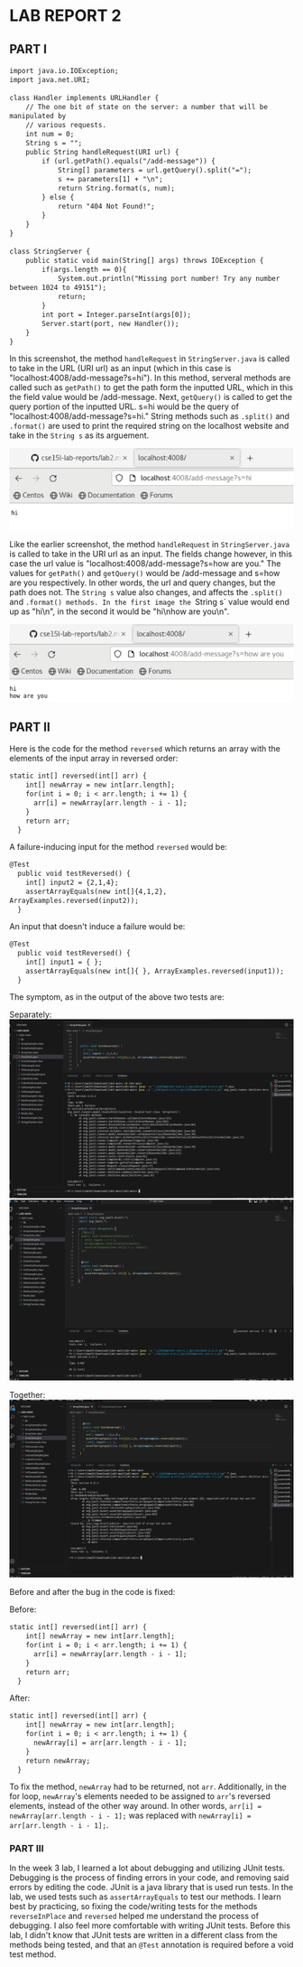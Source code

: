 # LAB REPORT 2
## PART I
<pre><code>import java.io.IOException;
import java.net.URI;

class Handler implements URLHandler {
    // The one bit of state on the server: a number that will be manipulated by
    // various requests.
    int num = 0;
    String s = "";
    public String handleRequest(URI url) {
        if (url.getPath().equals("/add-message")) {
            String[] parameters = url.getQuery().split("=");
            s += parameters[1] + "\n";
            return String.format(s, num);
        } else {
            return "404 Not Found!";
        }
    }
}

class StringServer {
    public static void main(String[] args) throws IOException {
        if(args.length == 0){
            System.out.println("Missing port number! Try any number between 1024 to 49151");
            return;
        }
        int port = Integer.parseInt(args[0]);
        Server.start(port, new Handler());
    }
}</code></pre>

In this screenshot, the method `handleRequest` in `StringServer.java` is called to take in the URL (URI url) as an input (which in this case is "localhost:4008/add-message?s=hi"). In this method, serveral methods are called such as `getPath()` to get the path form the inputted URL, which in this the field value would be /add-message. Next, `getQuery()` is called to get the query portion of the inputted URL. s=hi would be the query of "localhost:4008/add-message?s=hi." String methods such as `.split()` and `.format()` are used to print the required string on the localhost website and take in the `String s` as its arguement.

![Image](s1.png)

Like the earlier screenshot, the method `handleRequest` in `StringServer.java` is called to take in the URI url as an input. The fields change however, in this case the url value is "localhost:4008/add-message?s=how are you." The values for `getPath()` and `getQuery()` would be /add-message and s=how are you respectively. In other words, the url and query changes, but the path does not. The `String s` value also changes, and affects the `.split()` and `.format() methods. In the first image the `String s` value would end up as "hi\n", in the second it would be "hi\nhow are you\n".

![Image](s2.png)

## PART II
Here is the code for the method `reversed` which returns an array with the elements of the input array in reversed order:
<pre><code>static int[] reversed(int[] arr) {
    int[] newArray = new int[arr.length];
    for(int i = 0; i < arr.length; i += 1) {
      arr[i] = newArray[arr.length - i - 1];
    }
    return arr;
  }</code></pre>
  
A failure-inducing input for the method `reversed` would be:
<pre><code>@Test
  public void testReversed() {
    int[] input2 = {2,1,4};
    assertArrayEquals(new int[]{4,1,2}, ArrayExamples.reversed(input2));
  }</code></pre>
  
An input that doesn't induce a failure would be:
<pre><code>@Test
  public void testReversed() {
    int[] input1 = { };
    assertArrayEquals(new int[]{ }, ArrayExamples.reversed(input1));
  }</code></pre>

The symptom, as in the output of the above two tests are:

Separately:
![Image](13.png)
![Image](14.png)

Together:
![Image](15.png)

Before and after the bug in the code is fixed:

Before:
<pre><code>static int[] reversed(int[] arr) {
    int[] newArray = new int[arr.length];
    for(int i = 0; i < arr.length; i += 1) {
      arr[i] = newArray[arr.length - i - 1];
    }
    return arr;
  }</code></pre>
  
After:
<pre><code>static int[] reversed(int[] arr) {
    int[] newArray = new int[arr.length];
    for(int i = 0; i < arr.length; i += 1) {
      newArray[i] = arr[arr.length - i - 1];
    }
    return newArray;
  }</code></pre>
  
To fix the method, `newArray` had to be returned, not `arr`. Additionally, in the for loop, `newArray`'s elements needed to be assigned to `arr`'s reversed elements, instead of the other way around. In other words, `arr[i] = newArray[arr.length - i - 1];` was replaced with `newArray[i] = arr[arr.length - i - 1];`.

### PART III
In the week 3 lab, I learned a lot about debugging and utilizing JUnit tests. Debugging is the process of finding errors in your code, and 
removing said errors by editing the code. JUnit is a java library that is used run tests. In the lab, we used tests such as `assertArrayEquals` to test
our methods. I learn best by practicing, so fixing the code/writing tests for the methods `reverseInPlace` and `reversed` helped me understand
the process of debugging. I also feel more comfortable with writing JUnit tests. Before this lab, I didn't know that JUnit tests are written in
a different class from the methods being tested, and that an `@Test` annotation is required before a void test method.
